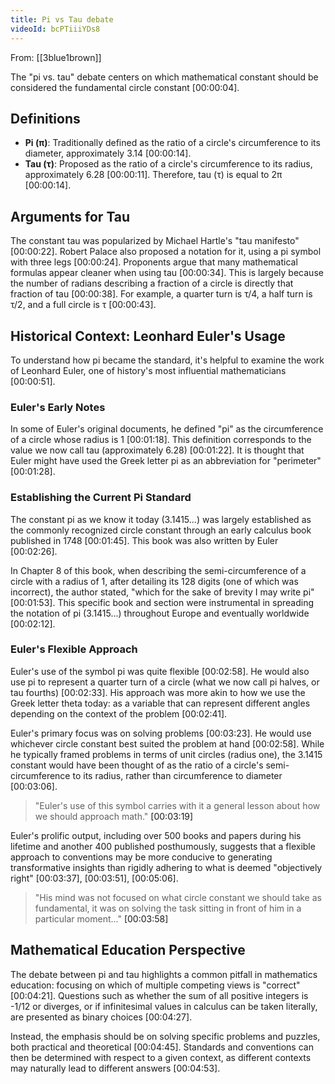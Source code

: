 ```yaml
---
title: Pi vs Tau debate
videoId: bcPTiiiYDs8
---
```


From: [[3blue1brown]] <br/> 

The "pi vs. tau" debate centers on which mathematical constant should be considered the fundamental circle constant <a class="yt-timestamp" data-t="00:00:04">[00:00:04]</a>.

## Definitions
*   **Pi (π)**: Traditionally defined as the ratio of a circle's circumference to its diameter, approximately 3.14 <a class="yt-timestamp" data-t="00:00:14">[00:00:14]</a>.
*   **Tau (τ)**: Proposed as the ratio of a circle's circumference to its radius, approximately 6.28 <a class="yt-timestamp" data-t="00:00:11">[00:00:11]</a>. Therefore, tau (τ) is equal to 2π <a class="yt-timestamp" data-t="00:00:14">[00:00:14]</a>.

## Arguments for Tau
The constant tau was popularized by Michael Hartle's "tau manifesto" <a class="yt-timestamp" data-t="00:00:22">[00:00:22]</a>. Robert Palace also proposed a notation for it, using a pi symbol with three legs <a class="yt-timestamp" data-t="00:00:24">[00:00:24]</a>. Proponents argue that many mathematical formulas appear cleaner when using tau <a class="yt-timestamp" data-t="00:00:34">[00:00:34]</a>. This is largely because the number of radians describing a fraction of a circle is directly that fraction of tau <a class="yt-timestamp" data-t="00:00:38">[00:00:38]</a>. For example, a quarter turn is τ/4, a half turn is τ/2, and a full circle is τ <a class="yt-timestamp" data-t="00:00:43">[00:00:43]</a>.

## Historical Context: Leonhard Euler's Usage
To understand how pi became the standard, it's helpful to examine the work of Leonhard Euler, one of history's most influential mathematicians <a class="yt-timestamp" data-t="00:00:51">[00:00:51]</a>.

### Euler's Early Notes
In some of Euler's original documents, he defined "pi" as the circumference of a circle whose radius is 1 <a class="yt-timestamp" data-t="00:01:18">[00:01:18]</a>. This definition corresponds to the value we now call tau (approximately 6.28) <a class="yt-timestamp" data-t="00:01:22">[00:01:22]</a>. It is thought that Euler might have used the Greek letter pi as an abbreviation for "perimeter" <a class="yt-timestamp" data-t="00:01:28">[00:01:28]</a>.

### Establishing the Current Pi Standard
The constant pi as we know it today (3.1415...) was largely established as the commonly recognized circle constant through an early calculus book published in 1748 <a class="yt-timestamp" data-t="00:01:45">[00:01:45]</a>. This book was also written by Euler <a class="yt-timestamp" data-t="00:02:26">[00:02:26]</a>.

In Chapter 8 of this book, when describing the semi-circumference of a circle with a radius of 1, after detailing its 128 digits (one of which was incorrect), the author stated, "which for the sake of brevity I may write pi" <a class="yt-timestamp" data-t="00:01:53">[00:01:53]</a>. This specific book and section were instrumental in spreading the notation of pi (3.1415...) throughout Europe and eventually worldwide <a class="yt-timestamp" data-t="00:02:12">[00:02:12]</a>.

### Euler's Flexible Approach
Euler's use of the symbol pi was quite flexible <a class="yt-timestamp" data-t="00:02:58">[00:02:58]</a>. He would also use pi to represent a quarter turn of a circle (what we now call pi halves, or tau fourths) <a class="yt-timestamp" data-t="00:02:33">[00:02:33]</a>. His approach was more akin to how we use the Greek letter theta today: as a variable that can represent different angles depending on the context of the problem <a class="yt-timestamp" data-t="00:02:41">[00:02:41]</a>.

Euler's primary focus was on solving problems <a class="yt-timestamp" data-t="00:03:23">[00:03:23]</a>. He would use whichever circle constant best suited the problem at hand <a class="yt-timestamp" data-t="00:02:58">[00:02:58]</a>. While he typically framed problems in terms of unit circles (radius one), the 3.1415 constant would have been thought of as the ratio of a circle's semi-circumference to its radius, rather than circumference to diameter <a class="yt-timestamp" data-t="00:03:06">[00:03:06]</a>.

> "Euler's use of this symbol carries with it a general lesson about how we should approach math." <a class="yt-timestamp" data-t="00:03:19">[00:03:19]</a>

Euler's prolific output, including over 500 books and papers during his lifetime and another 400 published posthumously, suggests that a flexible approach to conventions may be more conducive to generating transformative insights than rigidly adhering to what is deemed "objectively right" <a class="yt-timestamp" data-t="00:03:37">[00:03:37]</a>, <a class="yt-timestamp" data-t="00:03:51">[00:03:51]</a>, <a class="yt-timestamp" data-t="00:05:06">[00:05:06]</a>.

> "His mind was not focused on what circle constant we should take as fundamental, it was on solving the task sitting in front of him in a particular moment..." <a class="yt-timestamp" data-t="00:03:58">[00:03:58]</a>

## Mathematical Education Perspective
The debate between pi and tau highlights a common pitfall in mathematics education: focusing on which of multiple competing views is "correct" <a class="yt-timestamp" data-t="00:04:21">[00:04:21]</a>. Questions such as whether the sum of all positive integers is -1/12 or diverges, or if infinitesimal values in calculus can be taken literally, are presented as binary choices <a class="yt-timestamp" data-t="00:04:27">[00:04:27]</a>.

Instead, the emphasis should be on solving specific problems and puzzles, both practical and theoretical <a class="yt-timestamp" data-t="00:04:45">[00:04:45]</a>. Standards and conventions can then be determined with respect to a given context, as different contexts may naturally lead to different answers <a class="yt-timestamp" data-t="00:04:53">[00:04:53]</a>.